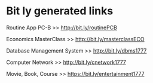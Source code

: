 # Bit ly generated links

Routine App PC-B >> http://bit.ly/routinePCB

Economics MasterClass >> http://bit.ly/masterclassECO

Database Management System  >> http://bit.ly/dbms1777

Computer Network >> http://bit.ly/cnetwork1777

Movie, Book, Course >> https://bit.ly/entertainment1777
